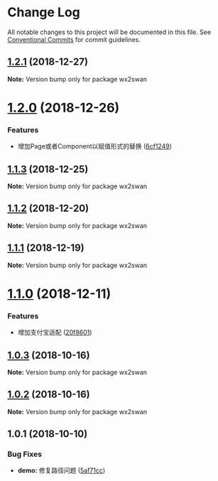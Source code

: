 # Change Log

All notable changes to this project will be documented in this file.
See [Conventional Commits](https://conventionalcommits.org) for commit guidelines.

<a name="1.2.1"></a>
## [1.2.1](https://github.com/landn172/jgb-transform/compare/wx2swan@1.2.0...wx2swan@1.2.1) (2018-12-27)

**Note:** Version bump only for package wx2swan





<a name="1.2.0"></a>
# [1.2.0](https://github.com/landn172/jgb-transform/compare/wx2swan@1.1.3...wx2swan@1.2.0) (2018-12-26)


### Features

* 增加Page或者Component以赋值形式的替换 ([6cf1249](https://github.com/landn172/jgb-transform/commit/6cf1249))





<a name="1.1.3"></a>
## [1.1.3](https://github.com/landn172/jgb-transform/compare/wx2swan@1.1.2...wx2swan@1.1.3) (2018-12-25)

**Note:** Version bump only for package wx2swan





<a name="1.1.2"></a>
## [1.1.2](https://github.com/landn172/jgb-transform/compare/wx2swan@1.1.1...wx2swan@1.1.2) (2018-12-20)

**Note:** Version bump only for package wx2swan





<a name="1.1.1"></a>
## [1.1.1](https://github.com/landn172/jgb-transform/compare/wx2swan@1.1.0...wx2swan@1.1.1) (2018-12-19)

**Note:** Version bump only for package wx2swan





<a name="1.1.0"></a>
# [1.1.0](https://github.com/landn172/jgb-transform/compare/wx2swan@1.0.3...wx2swan@1.1.0) (2018-12-11)


### Features

* 增加支付宝适配 ([20f8601](https://github.com/landn172/jgb-transform/commit/20f8601))





<a name="1.0.3"></a>
## [1.0.3](https://github.com/landn172/jgb-transform/compare/wx2swan@1.0.2...wx2swan@1.0.3) (2018-10-16)

**Note:** Version bump only for package wx2swan





<a name="1.0.2"></a>
## [1.0.2](https://github.com/landn172/jgb-transform/compare/wx2swan@1.0.1...wx2swan@1.0.2) (2018-10-16)

**Note:** Version bump only for package wx2swan





<a name="1.0.1"></a>
## 1.0.1 (2018-10-10)


### Bug Fixes

* **demo:** 修复路径问题 ([5af71cc](https://github.com/landn172/jgb-transform/commit/5af71cc))
